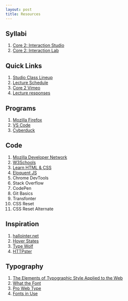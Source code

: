 ```yaml
---
layout: post
title: Resources
---
```


## Syllabi
1. [Core 2: Interaction Studio](https://docs.google.com/document/d/1uSgmvAGwzk8EYUbHQHOVSNhdZ7VOn7vngCplt9J2pqA)
2. [Core 2: Interaction Lab](https://docs.google.com/document/d/1j1ohctsQ6aGTztWyDgeNVc247rFkvuVYvSlvNJUbZ0o/edit#heading=h.3wwbhtcgcskn)

## Quick Links
1. [Studio Class Lineup](https://docs.google.com/document/d/1mC-NGmhZ_U7QS5CP1p7_hDiZ1N5kAbK21VtIVVQk8JE)
2. [Lecture Schedule](https://cdparsons.glideapp.io/dl/da19fa)
3. [Core 2 Vimeo](https://vimeo.com/user/11664633/folder/3213480) 
3. [Lecture responses](https://drive.google.com/drive/folders/1rlgJUz12xSzU5Aj_C3kzcOhQcFdfC0eo)

## Programs
1. [Mozilla Firefox](https://www.mozilla.org/en-US/firefox/)
2. [VS Code](https://code.visualstudio.com/)
3. [Cyberduck](https://cyberduck.io/)

## Code
1. [Mozilla Developer Network](https://developer.mozilla.org/en-US/)
2. [W3Schools](https://www.w3schools.com/)
3. [Learn HTML & CSS](http://learn.shayhowe.com/)  
4. [Eloquent JS](http://eloquentjavascript.net/) 
5. Chrome DevTools
6. Stack Overflow
7. CodePen
8. Git Basics
9. Transfonter
10. CSS Reset
11. CSS Reset Alternate

## Inspiration

1. [hallointer.net](https://hallointer.net/)
2. [Hover States](https://www.hoverstat.es/archive/)
3. [Type Wolf](https://www.typewolf.com/)
4. [HTTPster](https://httpster.net/)

## Typography
1. [The Elements of Typographic Style Applied to the Web](http://webtypography.net/)
2. [What the Font](https://www.myfonts.com/pages/whatthefont)
3. [Pro Web Type](https://prowebtype.com/)
4. [Fonts in Use](https://fontsinuse.com/)
